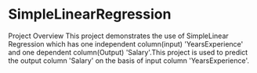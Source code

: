 # SimpleLinearRegression

Project Overview
This project demonstrates the use of SimpleLinear Regression which has one independent column(input) 'YearsExperience' and one dependent column(Output) 'Salary'.This project is used to predict the output column 'Salary' on the basis of input column 'YearsExperience'.
